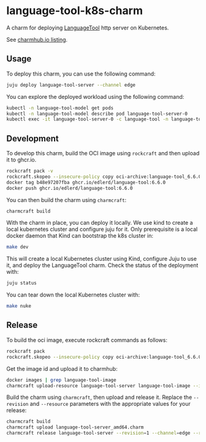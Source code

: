 # language-tool-k8s-charm

A charm for deploying [LanguageTool](https://dev.languagetool.org/http-server) http server on Kubernetes.

See [charmhub.io listing](https://charmhub.io/language-tool-server).

## Usage

To deploy this charm, you can use the following command:

```bash
juju deploy language-tool-server --channel edge
```

You can explore the deployed workload using the following command:

```bash
kubectl -n language-tool-model get pods
kubectl -n language-tool-model describe pod language-tool-server-0
kubectl exec -it language-tool-server-0 -c language-tool -n language-tool-model -- /bin/bash
```

## Development

To develop this charm, build the OCI image using `rockcraft` and then upload it to ghcr.io.

```bash
rockcraft pack -v
rockcraft.skopeo --insecure-policy copy oci-archive:language-tool_6.6.0_amd64.rock docker-daemon:language-tool:6.6.0
docker tag b48e97207fba ghcr.io/edlerd/language-tool:6.6.0
docker push ghcr.io/edlerd/language-tool:6.6.0
```

You can then build the charm using `charmcraft`:

```bash
charmcraft build
```

With the charm in place, you can deploy it locally. We use kind to create a local kubernetes cluster and configure juju for it. Only prerequisite is a local docker daemon that Kind can bootstrap the k8s cluster in:

```bash
make dev
```

This will create a local Kubernetes cluster using Kind, configure Juju to use it, and deploy the LanguageTool charm. Check the status of the deployment with:

```bash
juju status
```

You can tear down the local Kubernetes cluster with:

```bash
make nuke
```

## Release

To build the oci image, execute rockcraft commands as follows:

```bash
rockcraft pack
rockcraft.skopeo --insecure-policy copy oci-archive:language-tool_6.6.0_amd64.rock docker-daemon:language-tool-image:6.6.0
```

Get the image id and upload it to charmhub:

```bash
docker images | grep language-tool-image
charmcraft upload-resource language-tool-server language-tool-image --image ${IMAGE_ID}
```

Build the charm using `charmcraft`, then upload and release it. Replace the `--revision` and `--resource` parameters with the appropriate values for your release:

```bash
charmcraft build
charmcraft upload language-tool-server_amd64.charm
charmcraft release language-tool-server --revision=1 --channel=edge --resource=language-tool-image:2
```